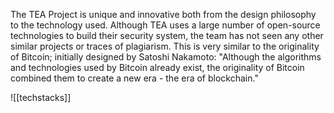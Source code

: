 The TEA Project is unique and innovative both from the design philosophy to the technology used. Although TEA uses a large number of open-source technologies to build their security system, the team has not seen any other similar projects or traces of plagiarism. This is very similar to the originality of Bitcoin; initially designed by Satoshi Nakamoto: "Although the algorithms and technologies used by Bitcoin already exist, the originality of Bitcoin combined them to create a new era - the era of blockchain."

![[techstacks]]

